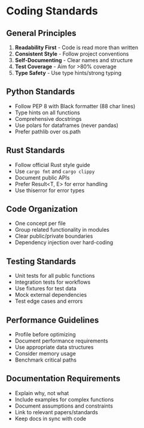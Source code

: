 # Coding Standards

## General Principles
1. **Readability First** - Code is read more than written
2. **Consistent Style** - Follow project conventions
3. **Self-Documenting** - Clear names and structure
4. **Test Coverage** - Aim for >80% coverage
5. **Type Safety** - Use type hints/strong typing

## Python Standards
- Follow PEP 8 with Black formatter (88 char lines)
- Type hints on all functions
- Comprehensive docstrings
- Use polars for dataframes (never pandas)
- Prefer pathlib over os.path

## Rust Standards
- Follow official Rust style guide
- Use `cargo fmt` and `cargo clippy`
- Document public APIs
- Prefer Result<T, E> for error handling
- Use thiserror for error types

## Code Organization
- One concept per file
- Group related functionality in modules
- Clear public/private boundaries
- Dependency injection over hard-coding

## Testing Standards
- Unit tests for all public functions
- Integration tests for workflows
- Use fixtures for test data
- Mock external dependencies
- Test edge cases and errors

## Performance Guidelines
- Profile before optimizing
- Document performance requirements
- Use appropriate data structures
- Consider memory usage
- Benchmark critical paths

## Documentation Requirements
- Explain why, not what
- Include examples for complex functions
- Document assumptions and constraints
- Link to relevant papers/standards
- Keep docs in sync with code